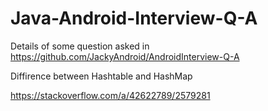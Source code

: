 # Java-Android-Interview-Q-A
Details of some question asked in https://github.com/JackyAndroid/AndroidInterview-Q-A


Diffirence between Hashtable and HashMap

https://stackoverflow.com/a/42622789/2579281
